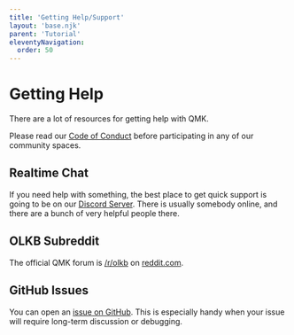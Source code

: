 ```yaml
---
title: 'Getting Help/Support'
layout: 'base.njk'
parent: 'Tutorial'
eleventyNavigation:
  order: 50
---
```

# Getting Help

There are a lot of resources for getting help with QMK.

Please read our [Code of Conduct](https://qmk.fm/coc/) before participating in any of our community spaces.

## Realtime Chat

If you need help with something, the best place to get quick support is going to be on our [Discord Server](https://discord.gg/Uq7gcHh).  There is usually somebody online, and there are a bunch of very helpful people there.

## OLKB Subreddit

The official QMK forum is [/r/olkb](https://reddit.com/r/olkb) on [reddit.com](https://reddit.com).

## GitHub Issues

You can open an [issue on GitHub](https://github.com/qmk/qmk_firmware/issues). This is especially handy when your issue will require long-term discussion or debugging.
